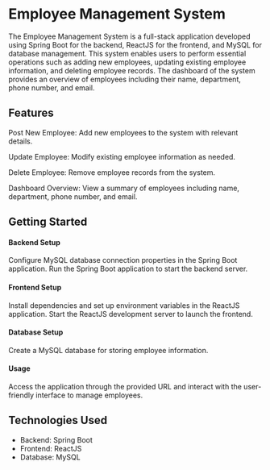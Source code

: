 <h1>Employee Management System</h1>
The Employee Management System is a full-stack application developed using Spring Boot for the backend, ReactJS for the frontend, and MySQL for database management. This system enables users to perform essential operations such as adding new employees, updating existing employee information, and deleting employee records. The dashboard of the system provides an overview of employees including their name, department, phone number, and email.

<h2>Features</h2>

<span>Post New Employee: Add new employees to the system with relevant details.</span>

<span>Update Employee: Modify existing employee information as needed.</span>

<span>Delete Employee: Remove employee records from the system.</span>

<span>Dashboard Overview: View a summary of employees including name, department, phone number, and email.</span>

<h2>Getting Started</h2>

<h4>Backend Setup</h4>
Configure MySQL database connection properties in the Spring Boot application.
Run the Spring Boot application to start the backend server.

<h4>Frontend Setup</h4>
Install dependencies and set up environment variables in the ReactJS application.
Start the ReactJS development server to launch the frontend.

<h4>Database Setup</h4>
Create a MySQL database for storing employee information.

<h4>Usage</h4>
Access the application through the provided URL and interact with the user-friendly interface to manage employees.

<h2>Technologies Used</h2>

- Backend: Spring Boot
- Frontend: ReactJS
- Database: MySQL

